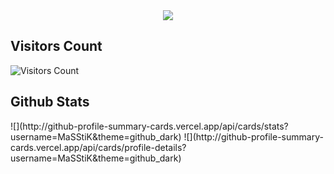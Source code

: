 <div align=center>
  <img src="https://readme-typing-svg.herokuapp.com/?center=true&vCenter=true&color=016EEA&width=800&lines=Welcome+to+my+profile.;Hope+you+enjoy+:)" />
</div>
          
## Visitors Count
![Visitors Count](https://profile-counter.glitch.me/MaSStiK/count.svg)

## Github Stats
<span>
  ![](http://github-profile-summary-cards.vercel.app/api/cards/stats?username=MaSStiK&theme=github_dark)
</span>
<span>
  ![](http://github-profile-summary-cards.vercel.app/api/cards/profile-details?username=MaSStiK&theme=github_dark)
</span>
 

